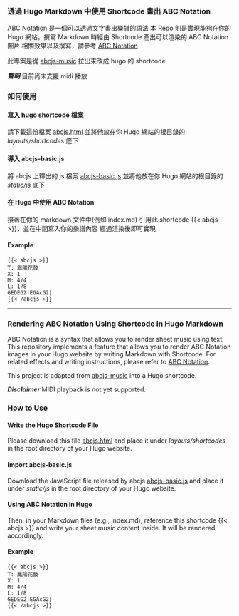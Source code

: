 ### 透過 Hugo Markdown 中使用 Shortcode 畫出 ABC Notation
ABC Notation 是一個可以透過文字畫出樂譜的語法
本 Repo 則是實現能夠在你的 Hugo 網站，撰寫 Markdown 時經由 Shortcode 產出可以渲染的 ABC Notation 圖片
相關效果以及撰寫，請參考 [ABC Notation](https://abcnotation.com/examples)

此專案是從 [abcjs-music](https://github.com/abcjs-music) 拉出來改成 hugo 的 shortcode

***聲明*** 目前尚未支援 midi 播放

### 如何使用

#### 寫入 hugo shortcode 檔案
請下載這份檔案 [abcjs.html](https://github.com/yoyoshenTW/hugo-shortcode-abcjs/blob/main/layouts/shortcodes/abcjs.html)
並將他放在你 Hugo 網站的根目錄的 *layouts/shortcodes* 底下

#### 導入 abcjs-basic.js
將 abcjs 上釋出的 js 檔案 [abcjs-basic.js](https://github.com/paulrosen/abcjs/blob/main/dist/abcjs-basic.js)
並將他放在你 Hugo 網站的根目錄的 *static/js* 底下

#### 在 Hugo 中使用 ABC Notation
接著在你的 markdown 文件中(例如 index.md)
引用此 shortcode {{< abcjs >}}，並在中間寫入你的樂譜內容
經過渲染後即可實現

#### Example
```
{{< abcjs >}}
T: 鳳陽花鼓
X: 1
M: 4/4
L: 1/8
GEDEG2|EGAcG2|
{{< /abcjs >}}
```
<hr/>

### Rendering ABC Notation Using Shortcode in Hugo Markdown
ABC Notation is a syntax that allows you to render sheet music using text.
This repository implements a feature that allows you to render ABC Notation images in your Hugo website by writing Markdown with Shortcode.
For related effects and writing instructions, please refer to [ABC Notation](https://abcnotation.com/examples).

This project is adapted from [abcjs-music](https://github.com/abcjs-music) into a Hugo shortcode.

***Disclaimer*** MIDI playback is not yet supported.

### How to Use

#### Write the Hugo Shortcode File
Please download this file [abcjs.html](https://github.com/yoyoshenTW/hugo-shortcode-abcjs/blob/main/layouts/shortcodes/abcjs.html)
and place it under *layouts/shortcodes* in the root directory of your Hugo website.

#### Import abcjs-basic.js
Download the JavaScript file released by abcjs [abcjs-basic.js](https://github.com/paulrosen/abcjs/blob/main/dist/abcjs-basic.js)
and place it under *static/js* in the root directory of your Hugo website.

#### Using ABC Notation in Hugo
Then, in your Markdown files (e.g., index.md), reference this shortcode {{< abcjs >}} and write your sheet music content inside.
It will be rendered accordingly.

#### Example
```
{{< abcjs >}}
T: 鳳陽花鼓
X: 1
M: 4/4
L: 1/8
GEDEG2|EGAcG2|
{{< /abcjs >}}
```
